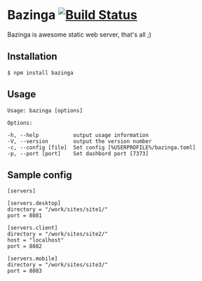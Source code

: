 # Bazinga [![Build Status](https://secure.travis-ci.org/dotCypress/bazinga.png?branch=master)](https://travis-ci.org/dotCypress/bazinga)

Bazinga is awesome static web server, that's all ;)

## Installation

    $ npm install bazinga

## Usage

    Usage: bazinga [options]

    Options:

    -h, --help           output usage information
    -V, --version        output the version number
    -c, --config [file]  Set config [%USERPROFILE%/bazinga.toml]
    -p, --port [port]    Set dashbord port [7373]

## Sample config
```
[servers]

[servers.desktop]
directory = "/work/sites/site1/"
port = 8081

[servers.client]
directory = "/work/sites/site2/"
host = "localhost"
port = 8082

[servers.mobile]
directory = "/work/sites/site3/"
port = 8083
```
